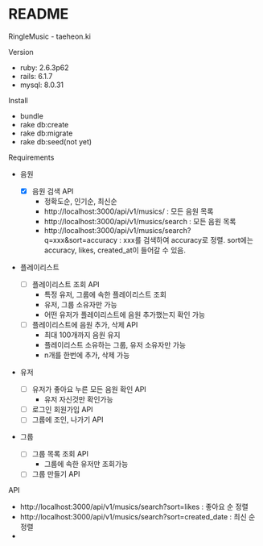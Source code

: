 # README

RingleMusic - taeheon.ki

Version
* ruby: 2.6.3p62
* rails: 6.1.7
* mysql: 8.0.31

Install
* bundle
* rake db:create
* rake db:migrate
* rake db:seed(not yet)

Requirements
* 음원

  - [x] 음원 검색 API
    * 정확도순, 인기순, 최신순
    * http://localhost:3000/api/v1/musics/ : 모든 음원 목록
    * http://localhost:3000/api/v1/musics/search : 모든 음원 목록
    * http://localhost:3000/api/v1/musics/search?q=xxx&sort=accuracy : xxx를 검색하여 accuracy로 정렬. sort에는 accuracy, likes, created_at이 들어갈 수 있음.


* 플레이리스트

  - [ ] 플레이리스트 조회 API
    * 특정 유저, 그룹에 속한 플레이리스트 조회
    * 유저, 그룹 소유자만 가능
    * 어떤 유저가 플레이리스트에 음원 추가했는지 확인 가능
  - [ ] 플레이리스트에 음원 추가, 삭제 API
    * 최대 100개까지 음원 유지
    * 플레이리스트 소유하는 그룹, 유저 소유자만 가능
    * n개를 한번에 추가, 삭제 가능

* 유저

  - [ ] 유저가 좋아요 누른 모든 음원 확인 API
    * 유저 자신것만 확인가능
  - [ ] 로그인 회원가입 API
  - [ ] 그룹에 조인, 나가기 API

* 그룹

  - [ ] 그룹 목록 조회 API
    * 그룹에 속한 유저만 조회가능
  - [ ] 그룹 만들기 API

API

- http://localhost:3000/api/v1/musics/search?sort=likes : 좋아요 순 정렬
- http://localhost:3000/api/v1/musics/search?sort=created_date : 최신 순 정렬
- 